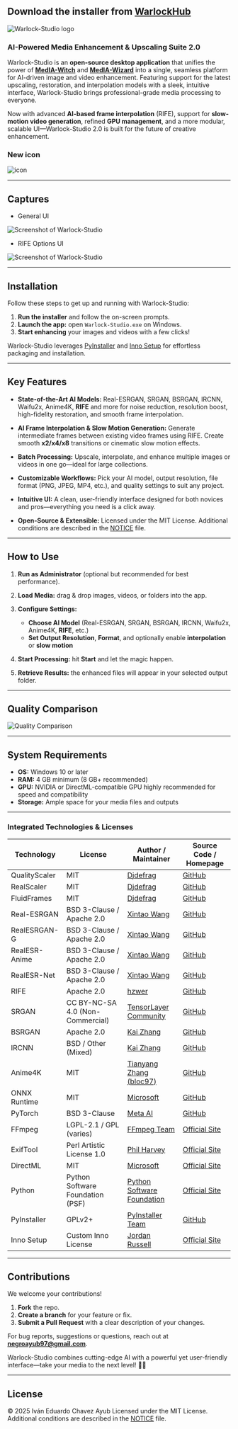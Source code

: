 ## **Download the installer** from [WarlockHub](https://warlockhub-17vu0fo.gamma.site/warlockhub)

![Warlock-Studio logo](rsc/banner.png)

### AI-Powered Media Enhancement & Upscaling Suite 2.0

Warlock-Studio is an **open-source desktop application** that unifies the power of [**MedIA-Witch**](https://github.com/Ivan-Ayub97/MedIA-Witch.git) and [**MedIA-Wizard**](https://github.com/Ivan-Ayub97/MedIA-Wizard.git) into a single, seamless platform for AI-driven image and video enhancement. Featuring support for the latest upscaling, restoration, and interpolation models with a sleek, intuitive interface, Warlock-Studio brings professional-grade media processing to everyone.

Now with advanced **AI-based frame interpolation** (RIFE), support for **slow-motion video generation**, refined **GPU management**, and a more modular, scalable UI—Warlock-Studio 2.0 is built for the future of creative enhancement.

### New icon
![icon](Assets/logo.ico)

---

## Captures

- General UI

![Screenshot of Warlock-Studio](rsc/Capture.png)

- RIFE Options UI

![Screenshot of Warlock-Studio](rsc/CaptureRIFE.png)

---

## Installation

Follow these steps to get up and running with Warlock-Studio:

1. **Run the installer** and follow the on-screen prompts.
2. **Launch the app:** open `Warlock-Studio.exe` on Windows.
3. **Start enhancing** your images and videos with a few clicks!

Warlock-Studio leverages [PyInstaller](https://www.pyinstaller.org/) and [Inno Setup](http://www.jrsoftware.org/isinfo.php) for effortless packaging and installation.

---

## Key Features

- **State-of-the-Art AI Models:**
  Real-ESRGAN, SRGAN, BSRGAN, IRCNN, Waifu2x, Anime4K, **RIFE** and more for noise reduction, resolution boost, high-fidelity restoration, and smooth frame interpolation.

- **AI Frame Interpolation & Slow Motion Generation:**
  Generate intermediate frames between existing video frames using RIFE. Create smooth **x2/x4/x8** transitions or cinematic slow motion effects.

- **Batch Processing:**
  Upscale, interpolate, and enhance multiple images or videos in one go—ideal for large collections.

- **Customizable Workflows:**
  Pick your AI model, output resolution, file format (PNG, JPEG, MP4, etc.), and quality settings to suit any project.

- **Intuitive UI:**
  A clean, user-friendly interface designed for both novices and pros—everything you need is a click away.

- **Open-Source & Extensible:**
  Licensed under the MIT License. Additional conditions are described in the [NOTICE](NOTICE) file.

---

## How to Use

1. **Run as Administrator** (optional but recommended for best performance).
2. **Load Media:** drag & drop images, videos, or folders into the app.
3. **Configure Settings:**

   - **Choose AI Model** (Real-ESRGAN, SRGAN, BSRGAN, IRCNN, Waifu2x, Anime4K, **RIFE**, etc.)
   - **Set Output Resolution**, **Format**, and optionally enable **interpolation** or **slow motion**

4. **Start Processing:** hit **Start** and let the magic happen.
5. **Retrieve Results:** the enhanced files will appear in your selected output folder.

---

## Quality Comparison

![Quality Comparison](rsc/Image_comparison.png)

---

## System Requirements

- **OS:** Windows 10 or later
- **RAM:** 4 GB minimum (8 GB+ recommended)
- **GPU:** NVIDIA or DirectML-compatible GPU highly recommended for speed and compatibility
- **Storage:** Ample space for your media files and outputs

---

### Integrated Technologies & Licenses

| Technology    | License                          | Author / Maintainer                                     | Source Code / Homepage                                     |
| ------------- | -------------------------------- | ------------------------------------------------------- | ---------------------------------------------------------- |
| QualityScaler | MIT                              | [Djdefrag](https://github.com/Djdefrag)                 | [GitHub](https://github.com/Djdefrag/QualityScaler)        |
| RealScaler    | MIT                              | [Djdefrag](https://github.com/Djdefrag)                 | [GitHub](https://github.com/Djdefrag/RealScaler)           |
| FluidFrames   | MIT                              | [Djdefrag](https://github.com/Djdefrag)                 | [GitHub](https://github.com/Djdefrag/FluidFrames)          |
| Real-ESRGAN   | BSD 3-Clause / Apache 2.0        | [Xintao Wang](https://github.com/xinntao)               | [GitHub](https://github.com/xinntao/Real-ESRGAN)           |
| RealESRGAN-G  | BSD 3-Clause / Apache 2.0        | [Xintao Wang](https://github.com/xinntao)               | [GitHub](https://github.com/xinntao/Real-ESRGAN)           |
| RealESR-Anime | BSD 3-Clause / Apache 2.0        | [Xintao Wang](https://github.com/xinntao)               | [GitHub](https://github.com/xinntao/Real-ESRGAN)           |
| RealESR-Net   | BSD 3-Clause / Apache 2.0        | [Xintao Wang](https://github.com/xinntao)               | [GitHub](https://github.com/xinntao/Real-ESRGAN)           |
| RIFE          | Apache 2.0                       | [hzwer](https://github.com/hzwer)                       | [GitHub](https://github.com/megvii-research/ECCV2022-RIFE) |
| SRGAN         | CC BY-NC-SA 4.0 (Non-Commercial) | [TensorLayer Community](https://github.com/tensorlayer) | [GitHub](https://github.com/tensorlayer/srgan)             |
| BSRGAN        | Apache 2.0                       | [Kai Zhang](https://github.com/cszn)                    | [GitHub](https://github.com/cszn/BSRGAN)                   |
| IRCNN         | BSD / Other (Mixed)              | [Kai Zhang](https://github.com/cszn)                    | [GitHub](https://github.com/cszn/IRCNN)                    |
| Anime4K       | MIT                              | [Tianyang Zhang (bloc97)](https://github.com/bloc97)    | [GitHub](https://github.com/bloc97/Anime4K)                |
| ONNX Runtime  | MIT                              | [Microsoft](https://github.com/microsoft)               | [GitHub](https://github.com/microsoft/onnxruntime)         |
| PyTorch       | BSD 3-Clause                     | [Meta AI](https://pytorch.org/)                         | [GitHub](https://github.com/pytorch/pytorch)               |
| FFmpeg        | LGPL-2.1 / GPL (varies)          | [FFmpeg Team](https://ffmpeg.org/)                      | [Official Site](https://ffmpeg.org)                        |
| ExifTool      | Perl Artistic License 1.0        | [Phil Harvey](https://exiftool.org/)                    | [Official Site](https://exiftool.org/)                     |
| DirectML      | MIT                              | [Microsoft](https://github.com/microsoft/)              | [Official Site](https://github.com/microsoft/DirectML)     |
| Python        | Python Software Foundation (PSF) | [Python Software Foundation](https://www.python.org/)   | [Official Site](https://www.python.org)                    |
| PyInstaller   | GPLv2+                           | [PyInstaller Team](https://github.com/pyinstaller)      | [GitHub](https://github.com/pyinstaller/pyinstaller)       |
| Inno Setup    | Custom Inno License              | [Jordan Russell](http://www.jrsoftware.org/)            | [Official Site](http://www.jrsoftware.org/isinfo.php)      |

---

## Contributions

We welcome your contributions!

1. **Fork** the repo.
2. **Create a branch** for your feature or fix.
3. **Submit a Pull Request** with a clear description of your changes.

For bug reports, suggestions or questions, reach out at **[negroayub97@gmail.com](mailto:negroayub97@gmail.com)**.

Warlock-Studio combines cutting-edge AI with a powerful yet user-friendly interface—take your media to the next level! 🧙‍♂️

---

## License

© 2025 Iván Eduardo Chavez Ayub
Licensed under the MIT License. Additional conditions are described in the [NOTICE](NOTICE.md) file.
